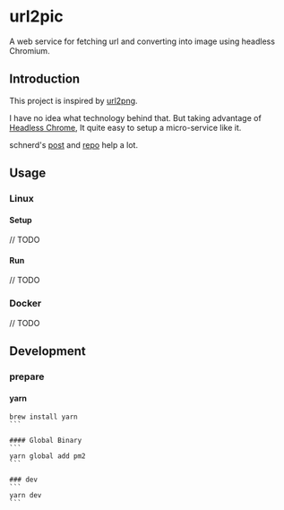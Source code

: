 # url2pic
A web service for fetching url and converting into image using headless Chromium.

## Introduction
This project is inspired by [url2png](https://www.url2png.com/).

I have no idea what technology behind that. But taking advantage of
[Headless Chrome](https://developers.google.com/web/updates/2017/04/headless-chrome), It quite easy to setup a
micro-service like it.

schnerd's [post](https://medium.com/@dschnr/using-headless-chrome-as-an-automated-screenshot-tool-4b07dffba79a) and
[repo](https://github.com/schnerd/chrome-headless-screenshots) help a lot.

## Usage

### Linux

#### Setup
// TODO

#### Run
// TODO

### Docker
// TODO

## Development

### prepare

#### yarn

````
brew install yarn
```

#### Global Binary
```
yarn global add pm2
```

### dev
```
yarn dev
```